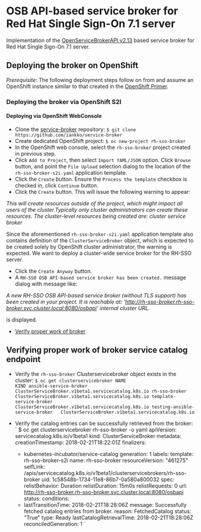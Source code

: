# OSB API-based service broker for Red Hat Single Sign-On 7.1 server
Implementation of the [OpenServiceBrokerAPI v2.13](https://github.com/openservicebrokerapi/servicebroker) based service broker for Red Hat Single Sign-On 7.1 server.

## Deploying the broker on OpenShift

*Prerequisite*: The following deployment steps follow on from and assume an OpenShift instance similar to that created in the [OpenShift Primer](https://access.redhat.com/documentation/en/red-hat-xpaas/0/single/openshift-primer).

### Deploying the broker via OpenShift S2I

#### Deploying via OpenShift WebConsole

* Clone the [service-broker](https://github.com/iankko/service-broker) repository:
`$ git clone https://github.com/iankko/service-broker`
* Create dedicated OpenShift project:
`$ oc new-project rh-sso-broker`
* In the OpenShift web console, select the `rh-sso-broker` project created in previous step.
* Click `Add to Project`, then select `Import YAML/JSON` option. Click `Browse` button, and point the `File Upload` selection dialog to the location of the `rh-sso-broker-s2i.yaml` application template.
* Click the `Create` button. Ensure the `Process the template` checkbox is checked in, click `Continue` button.
* Click the `Create` button. This will issue the following warning to appear:

*This will create resources outside of the project, which might impact all users of the cluster.Typically only cluster administrators can create these resources. The cluster-level resources being created are: cluster service broker*

Since the aforementioned `rh-sso-broker-s2i.yaml` application template also contains definition of the `ClusterServiceBroker` object, which is expected to be created solely by OpenShift cluster administrator, the warning is expected. We want to deploy a cluster-wide service broker for the RH-SSO server.
* Click the `Create Anyway` button.
* A `RH-SSO OSB API-based service broker has been created.` message dialog with message like:

*A new RH-SSO OSB API-based service broker (without TLS support) has been created in your project. It is reachable at: 'http://rh-sso-broker.rh-sso-broker.svc.cluster.local:8080/osbapi' internal cluster URL.*

is displayed.
* [Verify proper work of broker](#-verifying-proper-work-of-broker-service-catalog-endpoint)

## Verifying proper work of broker service catalog endpoint

* Verify the `rh-sso-broker` Clusterservicebroker object exists in the cluster:
`
$ oc get clusterservicebroker
NAME                             KIND
ansible-service-broker           ClusterServiceBroker.v1beta1.servicecatalog.k8s.io
rh-sso-broker                    ClusterServiceBroker.v1beta1.servicecatalog.k8s.io
template-service-broker          ClusterServiceBroker.v1beta1.servicecatalog.k8s.io
testing-ansible-service-broker   ClusterServiceBroker.v1beta1.servicecatalog.k8s.io
`

* Verify the catalog entries can be successfully retrieved from the broker:
`
$ oc get clusterservicebroker rh-sso-broker -o yaml
apiVersion: servicecatalog.k8s.io/v1beta1
kind: ClusterServiceBroker
metadata:
  creationTimestamp: 2018-02-21T18:22:01Z
  finalizers:
  - kubernetes-incubator/service-catalog
  generation: 1
  labels:
    template: rh-sso-broker-s2i
  name: rh-sso-broker
  resourceVersion: "461275"
  selfLink: /apis/servicecatalog.k8s.io/v1beta1/clusterservicebrokers/rh-sso-broker
  uid: 1c58548b-1734-11e8-86b7-0a580a800032
spec:
  relistBehavior: Duration
  relistDuration: 15m0s
  relistRequests: 0
  url: http://rh-sso-broker.rh-sso-broker.svc.cluster.local:8080/osbapi
status:
  conditions:
  - lastTransitionTime: 2018-02-21T18:28:06Z
    message: Successfully fetched catalog entries from broker.
    reason: FetchedCatalog
    status: "True"
    type: Ready
  lastCatalogRetrievalTime: 2018-02-21T18:28:06Z
  reconciledGeneration: 1
`
